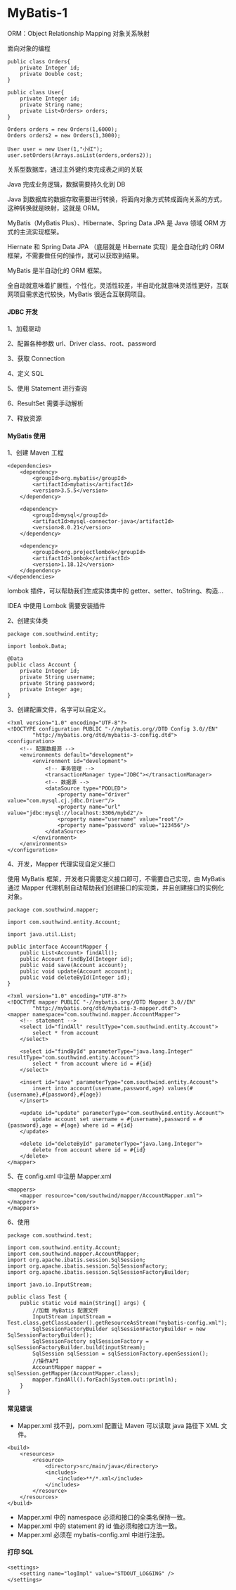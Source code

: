 # MyBatis-1



ORM：Object Relationship Mapping 对象关系映射

面向对象的编程

```text
public class Orders{
    private Integer id;
    private Double cost;
}
​
public class User{
    private Integer id;
    private String name;
    private List<Orders> orders;
}
​
Orders orders = new Orders(1,6000);
Orders orders2 = new Orders(1,3000);
​
User user = new User(1,"小红");
user.setOrders(Arrays.asList(orders,orders2));
```

关系型数据库，通过主外键约束完成表之间的关联

Java 完成业务逻辑，数据需要持久化到 DB

Java 到数据库的数据存取需要进行转换，将面向对象方式转成面向关系的方式，这种转换就是映射，这就是 ORM。

MyBatis（MyBatis Plus）、Hibernate、Spring Data JPA 是 Java 领域 ORM 方式的主流实现框架。

Hiernate 和 Spring Data JPA （底层就是 Hibernate 实现）是全自动化的 ORM 框架，不需要做任何的操作，就可以获取到结果。

MyBatis 是半自动化的 ORM 框架。

全自动就意味着扩展性，个性化，灵活性较差，半自动化就意味灵活性更好，互联网项目需求迭代较快，MyBatis 很适合互联网项目。

#### JDBC 开发

1、加载驱动

2、配置各种参数 url、Driver class、root、password

3、获取 Connection

4、定义 SQL

5、使用 Statement 进行查询

6、ResultSet 需要手动解析

7、释放资源

#### MyBatis 使用

1、创建 Maven 工程

```text
<dependencies>
    <dependency>
        <groupId>org.mybatis</groupId>
        <artifactId>mybatis</artifactId>
        <version>3.5.5</version>
    </dependency>
​
    <dependency>
        <groupId>mysql</groupId>
        <artifactId>mysql-connector-java</artifactId>
        <version>8.0.21</version>
    </dependency>
    
    <dependency>
        <groupId>org.projectlombok</groupId>
        <artifactId>lombok</artifactId>
        <version>1.18.12</version>
    </dependency>
</dependencies>
```

lombok 插件，可以帮助我们生成实体类中的 getter、setter、toString、构造...

IDEA 中使用 Lombok 需要安装插件

2、创建实体类

```text
package com.southwind.entity;
​
import lombok.Data;
​
@Data
public class Account {
    private Integer id;
    private String username;
    private String password;
    private Integer age;
}
```

3、创建配置文件，名字可以自定义。

```text
<?xml version="1.0" encoding="UTF-8"?>
<!DOCTYPE configuration PUBLIC "-//mybatis.org//DTD Config 3.0//EN"
        "http://mybatis.org/dtd/mybatis-3-config.dtd">
<configuration>
    <!-- 配置数据源 -->
    <environments default="development">
        <environment id="development">
            <!-- 事务管理 -->
            <transactionManager type="JDBC"></transactionManager>
            <!-- 数据源 -->
            <dataSource type="POOLED">
                <property name="driver" value="com.mysql.cj.jdbc.Driver"/>
                <property name="url" value="jdbc:mysql://localhost:3306/mybd2"/>
                <property name="username" value="root"/>
                <property name="password" value="123456"/>
            </dataSource>
        </environment>
    </environments>
</configuration>
```

4、开发，Mapper 代理实现自定义接口

使用 MyBatis 框架，开发者只需要定义接口即可，不需要自己实现，由 MyBatis 通过 Mapper 代理机制自动帮助我们创建接口的实现类，并且创建接口的实例化对象。

```text
package com.southwind.mapper;
​
import com.southwind.entity.Account;
​
import java.util.List;
​
public interface AccountMapper {
    public List<Account> findAll();
    public Account findById(Integer id);
    public void save(Account account);
    public void update(Account account);
    public void deleteById(Integer id);
}
```

```text
<?xml version="1.0" encoding="UTF-8"?>
<!DOCTYPE mapper PUBLIC "-//mybatis.org//DTD Mapper 3.0//EN"
        "http://mybatis.org/dtd/mybatis-3-mapper.dtd">
<mapper namespace="com.southwind.mapper.AccountMapper">
    <!-- statement -->
    <select id="findAll" resultType="com.southwind.entity.Account">
        select * from account
    </select>
​
    <select id="findById" parameterType="java.lang.Integer" resultType="com.southwind.entity.Account">
        select * from account where id = #{id}
    </select>
​
    <insert id="save" parameterType="com.southwind.entity.Account">
        insert into account(username,password,age) values(#{username},#{password},#{age})
    </insert>
​
    <update id="update" parameterType="com.southwind.entity.Account">
        update account set username = #{username},password = #{password},age = #{age} where id = #{id}
    </update>
​
    <delete id="deleteById" parameterType="java.lang.Integer">
        delete from account where id = #{id}
    </delete>
</mapper>
```

5、在 config.xml 中注册 Mapper.xml

```text
<mappers>
    <mapper resource="com/southwind/mapper/AccountMapper.xml"></mapper>
</mappers>
```

6、使用

```text
package com.southwind.test;
​
import com.southwind.entity.Account;
import com.southwind.mapper.AccountMapper;
import org.apache.ibatis.session.SqlSession;
import org.apache.ibatis.session.SqlSessionFactory;
import org.apache.ibatis.session.SqlSessionFactoryBuilder;
​
import java.io.InputStream;
​
public class Test {
    public static void main(String[] args) {
        //加载 MyBatis 配置文件
        InputStream inputStream = Test.class.getClassLoader().getResourceAsStream("mybatis-config.xml");
        SqlSessionFactoryBuilder sqlSessionFactoryBuilder = new SqlSessionFactoryBuilder();
        SqlSessionFactory sqlSessionFactory = sqlSessionFactoryBuilder.build(inputStream);
        SqlSession sqlSession = sqlSessionFactory.openSession();
        //操作API
        AccountMapper mapper = sqlSession.getMapper(AccountMapper.class);
        mapper.findAll().forEach(System.out::println);
    }
}
```

#### 常见错误

* Mapper.xml 找不到，pom.xml 配置让 Maven 可以读取 java 路径下 XML 文件。

```text
<build>
    <resources>
        <resource>
            <directory>src/main/java</directory>
            <includes>
                <include>**/*.xml</include>
            </includes>
        </resource>
    </resources>
</build>
```

* Mapper.xml 中的 namespace 必须和接口的全类名保持一致。
* Mapper.xml 中的 statement 的 id 值必须和接口方法一致。
* Mapper.xml 必须在 mybatis-config.xml 中进行注册。

#### 打印 SQL

```text
<settings>
    <setting name="logImpl" value="STDOUT_LOGGING" />
</settings>
```

